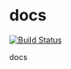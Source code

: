 # docs
[![Build Status](https://travis-ci.org/fedguide/docs.svg?branch=master)](https://travis-ci.org/fedguide/docs)

docs
